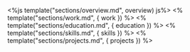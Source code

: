 <%js template("sections/overview.md", overview) js%>
<% template("sections/work.md", { work }) %>
<% template("sections/education.md", { education }) %>
<% template("sections/skills.md", { skills }) %>
<% template("sections/projects.md", { projects }) %>
